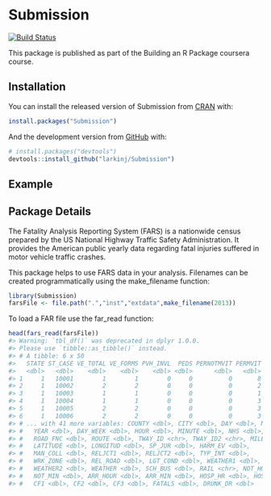 
<!-- README.md is generated from README.Rmd. Please edit that file -->

# Submission

<!-- badges: start -->

[![Build
Status](https://travis-ci.org/larkinj/Submission.svg?branch=master)](https://travis-ci.org/larkinj/Submission)
<!-- badges: end -->

This package is published as part of the Building an R Package coursera
course.

## Installation

You can install the released version of Submission from
[CRAN](https://CRAN.R-project.org) with:

``` r
install.packages("Submission")
```

And the development version from [GitHub](https://github.com/) with:

``` r
# install.packages("devtools")
devtools::install_github("larkinj/Submission")
```

## Example

## Package Details

The Fatality Analysis Reporting System (FARS) is a nationwide census
prepared by the US National Highway Traffic Safety Administration. It
provides the American public yearly data regarding fatal injuries
suffered in motor vehicle traffic crashes.

This package helps to use FARS data in your analysis. Filenames can be
created programmatically using the make\_filename function:

``` r
library(Submission)
farsFile <- file.path(".","inst","extdata",make_filename(2013))
```

To load a FAR file use the far\_read function:

``` r
head(fars_read(farsFile))
#> Warning: `tbl_df()` was deprecated in dplyr 1.0.0.
#> Please use `tibble::as_tibble()` instead.
#> # A tibble: 6 x 50
#>   STATE ST_CASE VE_TOTAL VE_FORMS PVH_INVL  PEDS PERNOTMVIT PERMVIT PERSONS
#>   <dbl>   <dbl>    <dbl>    <dbl>    <dbl> <dbl>      <dbl>   <dbl>   <dbl>
#> 1     1   10001        1        1        0     0          0       8       8
#> 2     1   10002        2        2        0     0          0       2       2
#> 3     1   10003        1        1        0     0          0       1       1
#> 4     1   10004        1        1        0     0          0       3       3
#> 5     1   10005        2        2        0     0          0       3       3
#> 6     1   10006        2        2        0     0          0       3       3
#> # ... with 41 more variables: COUNTY <dbl>, CITY <dbl>, DAY <dbl>, MONTH <dbl>,
#> #   YEAR <dbl>, DAY_WEEK <dbl>, HOUR <dbl>, MINUTE <dbl>, NHS <dbl>,
#> #   ROAD_FNC <dbl>, ROUTE <dbl>, TWAY_ID <chr>, TWAY_ID2 <chr>, MILEPT <dbl>,
#> #   LATITUDE <dbl>, LONGITUD <dbl>, SP_JUR <dbl>, HARM_EV <dbl>,
#> #   MAN_COLL <dbl>, RELJCT1 <dbl>, RELJCT2 <dbl>, TYP_INT <dbl>,
#> #   WRK_ZONE <dbl>, REL_ROAD <dbl>, LGT_COND <dbl>, WEATHER1 <dbl>,
#> #   WEATHER2 <dbl>, WEATHER <dbl>, SCH_BUS <dbl>, RAIL <chr>, NOT_HOUR <dbl>,
#> #   NOT_MIN <dbl>, ARR_HOUR <dbl>, ARR_MIN <dbl>, HOSP_HR <dbl>, HOSP_MN <dbl>,
#> #   CF1 <dbl>, CF2 <dbl>, CF3 <dbl>, FATALS <dbl>, DRUNK_DR <dbl>
```
